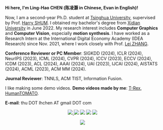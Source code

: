  <!-- **If you need to deploy our research work or seek interns, please reach out to me via thu DOT lhchen AT gmail DOT com.**-->

**Hi here, I'm Ling-Hao CHEN (陈凌灏 in Chinese, Evan in English)!**

Now, I am a second-year Ph.D. student at [Tsinghua University](https://www.tsinghua.edu.cn/), supervised by Prof. [Harry SHUM](https://www.microsoft.com/en-us/research/people/hshum/). I obtained my bachelor's degree from [Xidian University](https://www.xidian.edu.cn/) in June 2022. My research interest includes **Computer Graphics** and **Computer Vision**, especially **motion synthesis**. I have worked as a Research Intern at the International Digital Economy Academy (IDEA Research) since Nov. 2021, where I work closely with Prof. [Lei ZHANG](https://www.leizhang.org/).

**Conference Reviewer or PC Member**: SIGKDD (2024), ICLR (2024), NeurIPS (2023), ICML (2024), CVPR (2024), ICCV (2023), ECCV (2024), ICDM (2023), ACL (2024), AAAI (2024), UAI (2023), IJCAI (2024), AISTATS (2024), ACML (2023), ACM MM (2024).

**Journal Reviewer**: TNNLS, ACM TIST, Information Fusion.

I like making some demo videos. **Demo videos made by me**: [T-Rex](https://trex-counting.github.io/img/Trex-compressed.mp4), [HumanTOMATO](https://www.youtube.com/watch?v=PcxUzZ1zg6o).

**E-mail**: thu DOT lhchen AT gmail DOT com
<p align="center">
<a href="https://space.bilibili.com/355864409"><img src="https://img.shields.io/badge/dynamic/json?url=https%3A%2F%2Fapi.swo.moe%2Fstats%2Fbilibili%2F355864409&query=count&color=282c34&label=BiliBili&labelColor=FE7398&logo=data%3Aimage%2Fpng%3Bbase64%2CiVBORw0KGgoAAAANSUhEUgAAAGAAAABgCAYAAADimHc4AAAD7ElEQVR4nO2dW9WrMBCFK6ESkFAJSKiESqgEHCABCZWAhEpAAhL2ecik5dDc%2FpXLBDLfWnlqy0xmJ5BMQnq5CIIgCIIgCIIgCIIgCEIBAHQAemYfrgCunD6wAKAHsEKxALgx+bCQD8%2FS9tmgVqeDr1lLigDgZvDhXso+K9TyTBQRwRJ8AHjntl0Flh5QRAQK%2FmKxPeayWx2OXpBNBKiHvi34b7T2MC4pAvW6twR%2FRwkRKPizBN8CgEcuESj4Lwm+BwBjahEk+H8EwJRKhOaCDzW8e1JLfkUUH1NgmR3XmHffHR1l+72BSs8d7w8U+JDAnZERQMcV+CtUi7dNqFqibB4J7vtrq7xKCuAasbTMXCL4T+5aVk6+2xHUrWdhruAR6HIJcOeu2UHI8zyAe2ytWfEdWz9PVvQ8YAmIQ5dDAB9LFsMVAv8oMO2zAGrC5WNIarRiAuKR9jYEd9pY08aa6uUzIHGRdkgKd8pY0yc1WjEBAqypDYoAG0QAZkQAZkQAZkQAZk4vANQenjsSzS3I%2FwcSbXU5jQBUkRtdf4Rar90v8kSv3+I3ffCCSpk8I%2Fw+lgDkdI%2Fv2rEp2CaiWm1AsDQLlDAD+dlFXLMeAaCSeLZdaSFE5VUQNot38cKuEeBgAsSuG0flVZBmEanbXfNQAsS0fgBYIn2fIu3%2FBBMHEyBmDXlFfA8IzeHb+Ems4WAChKykrVA9ZfsQTL57jXzRg4A5wC%2FA8N4ADiZAZwm2XjW75Qh2KOTfA0p4kygPw28OJcCVgn3nDnYo2EwEYRgGH0qAMyICMCMCMCMCMCMCMCMCMCMCfP3qwHDOQ4AAUekTk8FaBRihJnZdYbvtCGC7LvmkM63GjVDINPFrQgCq5ETXfmMzI90FXzPvfqt7x4rEu%2FZaEcCUxFvgz2zO+BUn6UkoaEEAsptiMSX5e8FoRYCN7cVgb4Vq7U%2FH50Pq4JNP7Qiw8UFnJwcK+tXy+Wj6PLEvPgHSHv5UgwA1IQIwwyFAyLJin9RoxYgAzAQIkPwNmf26busC+OIx5TDqo5nDT+F%2FSS%2F9CYzwb+No49zNy2evkYv0LywGGAXUvp6eSneycqOic0w20k7CNgKE7jJunSGLACTCxF27ylmQc98T5MQUH49swd+I0HPXslLKnT0N+wnkrTKi9JZL%2FL9i1SorMmdeQ4TQQ7OFMxIMzGD45w8nUL1im7efENZLJpgPSw0pfz0cdt4U3230Td%2FTvx2R6d2FrHhEWLkq5PELOMsRPHCPnAZGv1xJteL7jbJiaW3sB2nDvPC%2FosSYvjRQz4cJ6n7KO3rYQL7M+L6nVtfDVRAEQRAEQRAEQRAEIZ5%2FSAXmdfXaoQsAAAAASUVORK5CYII%3D&suffix=+Followers&cacheSeconds=3600"/>
<a href="https://www.zhihu.com/people/hao-55-16"><img src="https://img.shields.io/badge/dynamic/json?url=https%3A%2F%2Fapi.swo.moe%2Fstats%2Fzhihu%2Fhao-55-16&query=count&color=282c34&label=Zhi-Hu+%28%E7%9F%A5%E4%B9%8E%29&labelColor=0084ff&logo=zhihu&logoColor=ffffff&suffix=+Followers&cacheSeconds=3600" align="bottom"/></a>
<a href="https://github.com/LinghaoChan"><img src="https://img.shields.io/badge/dynamic/json?url=https%3A%2F%2Fapi.swo.moe%2Fstats%2Fgithub%2FLinghaoChan&query=count&color=181717&label=GitHub&labelColor=282c34&logo=github&suffix=+Followers&cacheSeconds=3600" align="bottom"/></a>
<a href="https://lhchen.top"><img src="https://img.shields.io/badge/HomePage-lhchen-red.svg" ></a>
<a href="https://github.com/LinghaoChan"><img src="https://visitor-badge.laobi.icu/badge?page_id=linghaochan.linghaochan" ></a>
</p>


<p align="center">
<a href="https://github.com/LinghaoChan"><img src="https://github-readme-stats.vercel.app/api?username=LinghaoChan&theme=material-palenight&count_private=true&hide=contribs&rank_icon=github&show=prs_merged,prs_merged_percentage"></a>
</p>

 <!-- [![Top Langs](https://github-readme-stats.vercel.app/api/top-langs/?username=LinghaoChan&theme=material-palenight&hide=Jupyter&layout=compact)](https://github.com/LinghaoChan) -->
